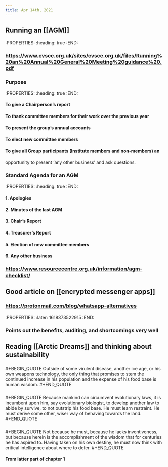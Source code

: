 ```yaml
---
title: Apr 14th, 2021
---
```


## Running an [[AGM]]
:PROPERTIES:
:heading: true
:END:
### https://www.cvsce.org.uk/sites/cvsce.org.uk/files/Running%20an%20Annual%20General%20Meeting%20guidance%20.pdf
### Purpose
:PROPERTIES:
:heading: true
:END:
#### To give a Chairperson’s report
#### To thank committee members for their work over the previous year
#### To present the group’s annual accounts
#### To elect new committee members
#### To give all Group participants (Institute members and non-members) an
opportunity to present ‘any other business’ and ask questions.
### Standard Agenda for an AGM
:PROPERTIES:
:heading: true
:END:
#### 1. Apologies
#### 2. Minutes of the last AGM
#### 3. Chair’s Report
#### 4. Treasurer’s Report
#### 5. Election of new committee members
#### 6. Any other business
### https://www.resourcecentre.org.uk/information/agm-checklist/
## Good article on [[encrypted messenger apps]]
### https://protonmail.com/blog/whatsapp-alternatives
:PROPERTIES:
:later: 1618373522915
:END:
### Points out the benefits, auditing, and shortcomings very well
## Reading [[Arctic Dreams]] and thinking about sustainability
### 
#+BEGIN_QUOTE
Outside of some virulent disease, another ice age, or his own weapons technology, the only thing that promises to stem the continued increase in his population and the expense of his food base is human wisdom.
#+END_QUOTE
###
#+BEGIN_QUOTE
Because mankind can circumvent evolutionary laws, it is incumbent upon him, say evolutionary biologist, to develop another law to abide by survive, to not outstrip his food base. He must learn restraint. He must derive some other, wiser way of behaving towards the land. 
#+END_QUOTE
### 
#+BEGIN_QUOTE
Not because he must, because he lacks inventiveness, but because herein is the accomplishment of the wisdom that for centuries he has aspired to. Having taken on his own destiny, he must now think with critical intelligence about where to defer.
#+END_QUOTE
#### From latter part of chapter 1